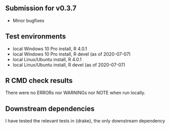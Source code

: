 ## Submission for v0.3.7
*  Minor bugfixes

## Test environments
* local Windows 10 Pro install, R 4.0.1
* local Windows 10 Pro install, R devel (as of 2020-07-07)
* local Linux/Ubuntu install, R 4.0.1
* local Linux/Ubuntu install, R devel (as of 2020-07-07)

## R CMD check results
There were no ERRORs nor WARNINGs nor NOTE when run locally.


## Downstream dependencies
I have tested the relevant tests in {drake}, the only downstream dependency
